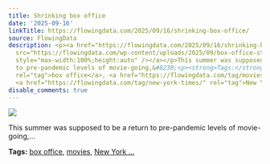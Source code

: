 ```yaml
---
title: Shrinking box office
date: '2025-09-16'
linkTitle: https://flowingdata.com/2025/09/16/shrinking-box-office/
source: FlowingData
description: <p><a href="https://flowingdata.com/2025/09/16/shrinking-box-office/"><img
  src="https://flowingdata.com/wp-content/uploads/2025/09/box-office-stack-NYT-750x813.png"
  style="max-width:100%;height:auto" /></a></p>This summer was supposed to be a return
  to pre-pandemic levels of movie-going,&#8230;<p><strong>Tags:</strong> <a href="https://flowingdata.com/tag/box-office/"
  rel="tag">box office</a>, <a href="https://flowingdata.com/tag/movies/" rel="tag">movies</a>,
  <a href="https://flowingdata.com/tag/new-york-times/" rel="tag">New York ...
disable_comments: true
---
```

<p><a href="https://flowingdata.com/2025/09/16/shrinking-box-office/"><img src="https://flowingdata.com/wp-content/uploads/2025/09/box-office-stack-NYT-750x813.png" style="max-width:100%;height:auto" /></a></p>This summer was supposed to be a return to pre-pandemic levels of movie-going,&#8230;<p><strong>Tags:</strong> <a href="https://flowingdata.com/tag/box-office/" rel="tag">box office</a>, <a href="https://flowingdata.com/tag/movies/" rel="tag">movies</a>, <a href="https://flowingdata.com/tag/new-york-times/" rel="tag">New York ...